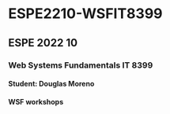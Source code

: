 # ESPE2210-WSFIT8399
## ESPE 2022 10 
### Web Systems Fundamentals  IT 8399
#### Student: Douglas Moreno
#### WSF  workshops
